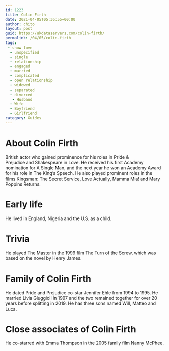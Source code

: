 ```yaml
---
id: 1223
title: Colin Firth
date: 2021-04-05T05:36:55+00:00
author: chito
layout: post
guid: https://ukdataservers.com/colin-firth/
permalink: /04/05/colin-firth
tags:
 - show love
  - unspecified
  - single
  - relationship
  - engaged
  - married
  - complicated
  - open relationship
  - widowed
  - separated
  - divorced
   - Husband
  - Wife
  - Boyfriend
  - Girlfriend
category: Guides
---
```




  
  
#  About Colin Firth
                  
                  
                  
British actor who gained prominence for his roles in Pride & Prejudice and Shakespeare in Love. He received his first Academy nomination for A Single Man, and the next year he won an Academy Award for his role in The King&#8217;s Speech. He also played prominent roles in the films Kingsman: The Secret Service, Love Actually, Mamma Mia! and Mary Poppins Returns. 
                  
                
                
                
# Early life
                  
                  
                  
He lived in England, Nigeria and the U.S. as a child. 
                  
                
                
                
# Trivia
                  
                  
                  
He played The Master in the 1999 film The Turn of the Screw, which was based on the novel by Henry James.
                  
                
                
                
# Family of Colin Firth
                  
                  
                  
He dated Pride and Prejudice co-star Jennifer Ehle from 1994 to 1995. He married Livia Giuggioli in 1997 and the two remained together for over 20 years before splitting in 2019. He has three sons named Will, Matteo and Luca.
                  
                
                
                
# Close associates of Colin Firth
                  
                  
                  
He co-starred with Emma Thompson in the 2005 family film Nanny McPhee.
                  
                
              
            
          
          
          
    
    
  
